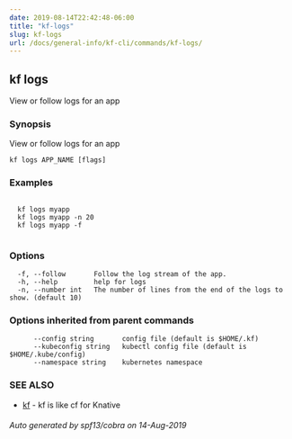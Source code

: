 ```yaml
---
date: 2019-08-14T22:42:48-06:00
title: "kf-logs"
slug: kf-logs
url: /docs/general-info/kf-cli/commands/kf-logs/
---
```

## kf logs

View or follow logs for an app

### Synopsis

View or follow logs for an app

```
kf logs APP_NAME [flags]
```

### Examples

```

  kf logs myapp
  kf logs myapp -n 20
  kf logs myapp -f
  
```

### Options

```
  -f, --follow       Follow the log stream of the app.
  -h, --help         help for logs
  -n, --number int   The number of lines from the end of the logs to show. (default 10)
```

### Options inherited from parent commands

```
      --config string       config file (default is $HOME/.kf)
      --kubeconfig string   kubectl config file (default is $HOME/.kube/config)
      --namespace string    kubernetes namespace
```

### SEE ALSO

* [kf](/docs/general-info/kf-cli/commands/kf/)	 - kf is like cf for Knative

###### Auto generated by spf13/cobra on 14-Aug-2019

